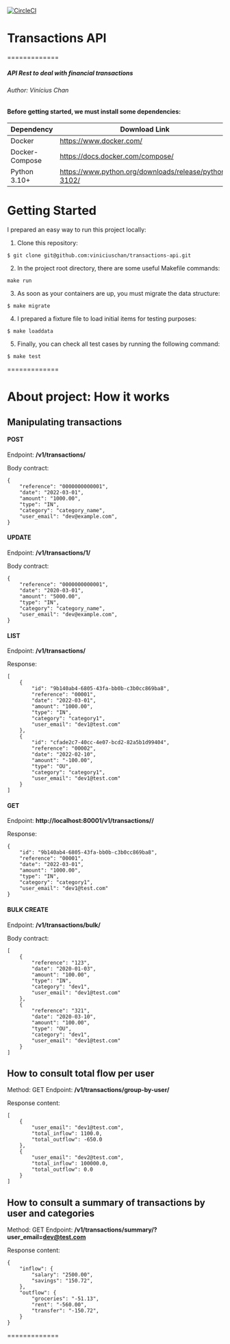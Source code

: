 [![CircleCI](https://circleci.com/gh/viniciuschan/transactions-api/tree/main.svg?style=svg&circle-token=d1bb25356a754041bf1e1c454930ebdb89d94134)](https://circleci.com/gh/viniciuschan/transactions-api/tree/main)

# Transactions API
=============
##### API Rest to deal with financial transactions
###### Author: Vinícius Chan

#### Before getting started, we must install some dependencies:

| Dependency | Download Link |
| ------ | ------ |
| Docker | https://www.docker.com/ |
| Docker-Compose | https://docs.docker.com/compose/ |
| Python 3.10+ | https://www.python.org/downloads/release/python-3102/ |

# Getting Started

I prepared an easy way to run this project locally:

1. Clone this repository:
```
$ git clone git@github.com:viniciuschan/transactions-api.git
```
2. In the project root directory, there are some useful Makefile commands:
```
make run
```
3. As soon as your containers are up, you must migrate the data structure:
```
$ make migrate
```
4. I prepared a fixture file to load initial items for testing purposes:
```
$ make loaddata
```
5. Finally, you can check all test cases by running the following command:
```
$ make test
```


=============


# About project: How it works
## Manipulating transactions
#### POST

Endpoint: **/v1/transactions/**

Body contract:
```
{
    "reference": "0000000000001",
    "date": "2022-03-01",
    "amount": "1000.00",
    "type": "IN",
    "category": "category_name",
    "user_email": "dev@example.com",
}
```

#### UPDATE
Endpoint: **/v1/transactions/1/**

Body contract:
```
{
    "reference": "0000000000001",
    "date": "2020-03-01",
    "amount": "5000.00",
    "type": "IN",
    "category": "category_name",
    "user_email": "dev@example.com",
}
```

#### LIST
Endpoint: **/v1/transactions/**

Response:
```
[
    {
        "id": "9b140ab4-6805-43fa-bb0b-c3b0cc869ba8",
        "reference": "00001",
        "date": "2022-03-01",
        "amount": "1000.00",
        "type": "IN",
        "category": "category1",
        "user_email": "dev1@test.com"
    },
    {
        "id": "cfade2c7-40cc-4e07-bcd2-82a5b1d99404",
        "reference": "00002",
        "date": "2022-02-10",
        "amount": "-100.00",
        "type": "OU",
        "category": "category1",
        "user_email": "dev1@test.com"
    }
]
```

#### GET
Endpoint: **http://localhost:80001/v1/transactions/<uuid>/**

Response:
```
{
    "id": "9b140ab4-6805-43fa-bb0b-c3b0cc869ba8",
    "reference": "00001",
    "date": "2022-03-01",
    "amount": "1000.00",
    "type": "IN",
    "category": "category1",
    "user_email": "dev1@test.com"
}
```

#### BULK CREATE
Endpoint: **/v1/transactions/bulk/**

Body contract:
```
[
    {
        "reference": "123",
        "date": "2020-01-03",
        "amount": "100.00",
        "type": "IN",
        "category": "dev1",
        "user_email": "dev1@test.com"
    },
    {
        "reference": "321",
        "date": "2020-03-10",
        "amount": "100.00",
        "type": "OU",
        "category": "dev1",
        "user_email": "dev1@test.com"
    }
]
```

## How to consult total flow per user
Method: GET
Endpoint: **/v1/transactions/group-by-user/**

Response content:
```
[
    {
        "user_email": "dev1@test.com",
        "total_inflow": 1100.0,
        "total_outflow": -650.0
    },
    {
        "user_email": "dev2@test.com",
        "total_inflow": 100000.0,
        "total_outflow": 0.0
    }
]
```

## How to consult a summary of transactions by user and categories
Method: GET
Endpoint: **/v1/transactions/summary/?user_email=dev@test.com**

Response content:
```
{
    "inflow": {
        "salary": "2500.00",
        "savings": "150.72",
    },
    "outflow": {
        "groceries": "-51.13",
        "rent": "-560.00",
        "transfer": "-150.72",
    }
}
```


=============
